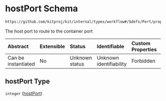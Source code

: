 # hostPort Schema

```txt
https://github.com/kitproj/kit/internal/types/workflow#/$defs/Port/properties/hostPort
```

The host port to route to the container port

| Abstract            | Extensible | Status         | Identifiable            | Custom Properties | Additional Properties | Access Restrictions | Defined In                                                                      |
| :------------------ | :--------- | :------------- | :---------------------- | :---------------- | :-------------------- | :------------------ | :------------------------------------------------------------------------------ |
| Can be instantiated | No         | Unknown status | Unknown identifiability | Forbidden         | Allowed               | none                | [workflow.schema.json\*](../../out/workflow.schema.json "open original schema") |

## hostPort Type

`integer` ([hostPort](workflow-defs-port-properties-hostport.md))

